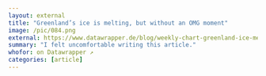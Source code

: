 ```yaml
---
layout: external
title: "Greenland’s ice is melting, but without an OMG moment"
image: /pic/084.png
external: https://www.datawrapper.de/blog/weekly-chart-greenland-ice-melting-global-warming-2019/
summary: "I felt uncomfortable writing this article."
whofor: on Datawrapper ↗
categories: [article]
---
```

